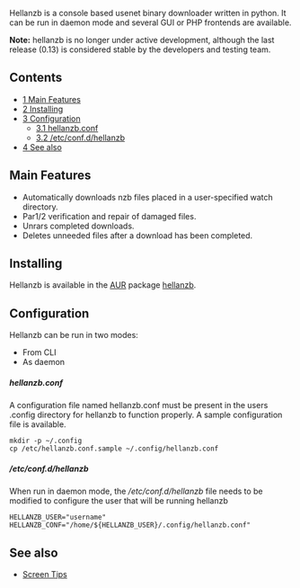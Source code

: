 Hellanzb is a console based usenet binary downloader written in python. It can be run in daemon mode and several GUI or PHP frontends are available.

**Note:** hellanzb is no longer under active development, although the last release (0.13) is considered stable by the developers and testing team.

## Contents

*   [1 Main Features](#Main_Features)
*   [2 Installing](#Installing)
*   [3 Configuration](#Configuration)
    *   [3.1 hellanzb.conf](#hellanzb.conf)
    *   [3.2 /etc/conf.d/hellanzb](#.2Fetc.2Fconf.d.2Fhellanzb)
*   [4 See also](#See_also)

## Main Features

*   Automatically downloads nzb files placed in a user-specified watch directory.
*   Par1/2 verification and repair of damaged files.
*   Unrars completed downloads.
*   Deletes unneeded files after a download has been completed.

## Installing

Hellanzb is available in the [AUR](/index.php/AUR "AUR") package [hellanzb](https://aur.archlinux.org/packages/hellanzb/).

## Configuration

Hellanzb can be run in two modes:

*   From CLI
*   As daemon

##### hellanzb.conf

A configuration file named hellanzb.conf must be present in the users .config directory for hellanzb to function properly. A sample configuration file is available.

```
mkdir -p ~/.config
cp /etc/hellanzb.conf.sample ~/.config/hellanzb.conf

```

##### /etc/conf.d/hellanzb

When run in daemon mode, the */etc/conf.d/hellanzb* file needs to be modified to configure the user that will be running hellanzb

```
HELLANZB_USER="username"
HELLANZB_CONF="/home/${HELLANZB_USER}/.config/hellanzb.conf"

```

## See also

*   [Screen Tips](/index.php/Screen_Tips "Screen Tips")